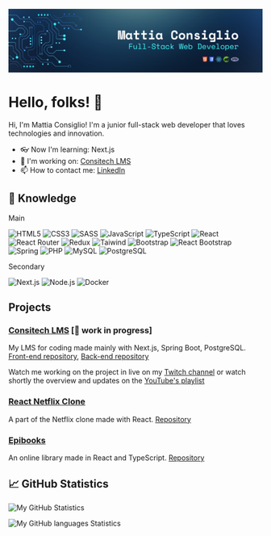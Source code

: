 ![Header Image](/banner.png)

# Hello, folks! 👋

Hi, I'm Mattia Consiglio! I'm a junior full-stack web developer that loves technologies and innovation.

- 👓 Now I'm learning: Next.js
- 🚧 I'm working on: [Consitech LMS](#consitech-lms--work-in-progress)
- 📫 How to contact me: [LinkedIn](https://www.linkedin.com/in/mattiaconsiglio/)

## 🔧 Knowledge
Main

![HTML5](https://img.shields.io/badge/HTML5-333?style=flat&logo=html5)
![CSS3](https://img.shields.io/badge/-CSS3-333?style=flat&logo=css3&logoColor=%231572B6)
![SASS](https://img.shields.io/badge/-SASS-333?style=flat&logo=sass)
![JavaScript](https://img.shields.io/badge/-JavaScript-333?style=flat&logo=javascript)
![TypeScript](https://img.shields.io/badge/-TypeScript-333?style=flat&logo=typescript)
![React](https://img.shields.io/badge/-React-333?style=flat&logo=react)
![React Router](https://img.shields.io/badge/-React_Router-333?style=flat&logo=reactrouter)
![Redux](https://img.shields.io/badge/-Redux-333?style=flat&logo=redux&logoColor=%23764ABC)
![Taiwind](https://img.shields.io/badge/-Taiwind_CCS-333?style=flat&logo=tailwindcss)
![Bootstrap](https://img.shields.io/badge/-Bootstrap-333?style=flat&logo=bootstrap)
![React Bootstrap](https://img.shields.io/badge/-React_Bootstrap-333?style=flat&logo=reactbootstrap)
![Spring](https://img.shields.io/badge/-Spring-333?style=flat&logo=spring)
![PHP](https://img.shields.io/badge/-PHP-333?style=flat&logo=php)
![MySQL](https://img.shields.io/badge/-MySQL-333?style=flat&logo=mysql)
![PostgreSQL](https://img.shields.io/badge/-PostgreSQL-333?style=flat&logo=postgresql)

Secondary

![Next.js](https://img.shields.io/badge/Next.js-333?style=flat&logo=nextdotjs)
![Node.js](https://img.shields.io/badge/-Node.js-333?style=flat&logo=node.js)
![Docker](https://img.shields.io/badge/-Docker-333?style=flat&logo=docker)


## Projects

### [Consitech LMS](https://lms.consitech.it/) [🚧 work in progress]
My LMS for coding made mainly with Next.js, Spring Boot, PostgreSQL.
[Front-end repository](https://github.com/mattia-consiglio/consitech-lms-front-end),
[Back-end repository](https://github.com/mattia-consiglio/consitech-lms-back-end)

Watch me working on the project in live on my [Twitch channel](https://www.twitch.tv/ilconsi96) or watch shortly the overview and updates on the [YouTube's playlist](https://www.youtube.com/playlist?list=PLPgZJVQ8m5YlZZ4HPgEIDZl5plD6U1OCV)

### [React Netflix Clone](https://netflix-clone-mattia-consiglio.vercel.app/)
A part of the Netflix clone made with React.
[Repository](https://github.com/mattia-consiglio/react-netflix-clone)

### [Epibooks](https://epibooks.vercel.app/)
An online library made in React and TypeScript.
[Repository](https://github.com/mattia-consiglio/epibooks)

## 📈 GitHub Statistics

![My GitHub Statistics](https://github-readme-stats.vercel.app/api?username=mattia-consiglio&show_icons=true&theme=dark)

![My GitHub languages Statistics](https://github-readme-stats.vercel.app/api/top-langs/?username=mattia-consiglio&layout=compact&theme=dark)

